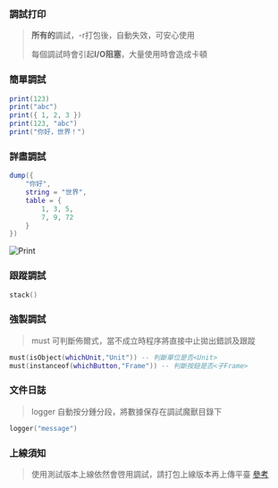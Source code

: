 ### 調試打印

> **所有的**調試，-r打包後，自動失效，可安心使用
>
> 每個調試時會引起**I/O阻塞**，大量使用時會造成卡頓

### 簡單調試

```lua
print(123)
print("abc")
print({ 1, 2, 3 })
print(123, "abc")
print("你好，世界！")
```

### 詳盡調試

```lua
dump({
    "你好",
    string = "世界",
    table = {
        1, 3, 5,
        7, 9, 72
    }
})
```

![Print](https://gitlab.com/h-document/singluar/-/raw/main/images/print.png)

### 跟蹤調試

```lua
stack()
```

### 強製調試

> must 可判斷佈爾式，當不成立時程序將直接中止拋出錯誤及跟蹤

```lua
must(isObject(whichUnit,"Unit")) -- 判斷單位是否<Unit>
must(instanceof(whichButton,"Frame")) -- 判斷按鈕是否<子Frame>
```

### 文件日誌

> logger 自動按分鍾分段，將數據保存在調試魔獸目錄下

```lua
logger("message")
```

### 上線須知

> 使用測試版本上線依然會啓用調試，請打包上線版本再上傳平臺 [參考](https://singluar.hunzsig.org/?p=other&n=dz)
